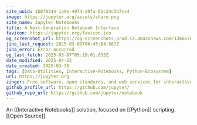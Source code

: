 ```yaml
---
site_uuid: 1b8f0344-1a9e-4974-a9fa-61c24c3b7cc4
image: https://jupyter.org/assets/share.png
site_name: Jupyter Notebooks
title: A Next-Generation Notebook Interface
favicon: https://jupyter.org/favicon.ico
og_screenshot_url: https://og-screenshots-prod.s3.amazonaws.com/1366x768/80/false/a1829811f634d9915047c422949283263533ef7f468f33ecefa85b40de318a14.jpeg
jina_last_request: 2025-03-09T06:45:04.567Z
jina_error: Error occurred
og_last_fetch: 2025-03-07T05:19:01.833Z
date_modified: 2025-04-22
date_created: 2025-03-30
tags: [Data-Utilities, Interactive-Notebooks, Python-Ecosystem]
url: https://jupyter.org
zinger: Free software, open standards, and web services for interactive computing across all programming languages
github_profile_url: https://github.com/jupyter/
github_repo_url: https://github.com/jupyter/notebook
---
```













An [[Interactive Notebooks]] solution, focused on [[Python]] scripting.  [[Open Source]].



